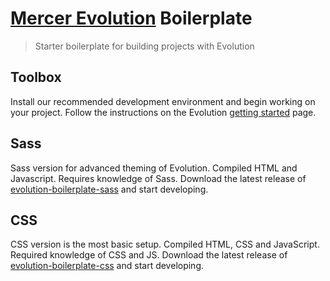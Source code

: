 # [Mercer Evolution](https://evolution.mercer.com) Boilerplate

> Starter boilerplate for building projects with Evolution

## Toolbox

Install our recommended development environment and begin working on your project. Follow the instructions on the Evolution [getting started](https://evolution.mercer.com/pattern-library/getting-started.html) page.

## Sass

Sass version for advanced theming of Evolution. Compiled HTML and Javascript. Requires knowledge of Sass. Download the latest release of [evolution-boilerplate-sass](https://github.com/uxuimercergroup/evolution-boilerplate-sass/releases) and start developing.

## CSS

CSS version is the most basic setup. Compiled HTML, CSS and JavaScript. Required knowledge of CSS and JS. Download the latest release of [evolution-boilerplate-css](https://github.com/uxuimercergroup/evolution-boilerplate-css/releases) and start developing.